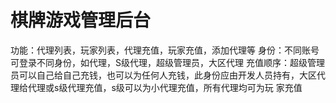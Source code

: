 # 棋牌游戏管理后台
 功能：代理列表，玩家列表，代理充值，玩家充值，添加代理等
 身份：不同账号可登录不同身份，如代理，S级代理，超级管理员，大区代理
 充值顺序：超级管理员可以自己给自己充钱，也可以为任何人充钱，此身份应由开发人员持有，大区代理给代理或s级代理充值，s级可以为小代理充值，所有代理均可为玩           家充值
